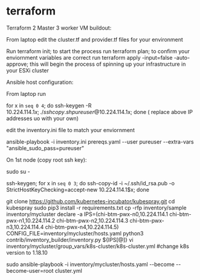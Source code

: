 # terraform
Terraform 2 Master 3 worker VM buildout:

From laptop edit the cluster.tf and provider.tf files for your environment

Run terraform init; to start the process
run terraform plan; to confirm your enviornment variables are correct
run terraform apply -input=false -auto-approve; this will begin the process of spinning up your infrastructure in your ESXi cluster


Ansible host configuration:

From laptop run

for x in `seq 0 4`; do ssh-keygen -R 10.224.114.1$x; ./sshcopy.sh pureuser@10.224.114.1$x; done
  ( replace above IP addresses uo with your own)


edit the inventory.ini file to match your enviornment

ansible-playbook -i inventory.ini prereqs.yaml --user pureuser --extra-vars "ansible_sudo_pass=pureuser"



On 1st node (copy root ssh key):

sudo su -

ssh-keygen; for x in `seq 0 3`; do ssh-copy-id -i ~/.ssh/id_rsa.pub -o StrictHostKeyChecking=accept-new 10.224.114.1$x; done


git clone https://github.com/kubernetes-incubator/kubespray.git
cd kubespray
sudo pip3 install -r requirements.txt
cp -rfp inventory/sample inventory/mycluster
declare -a IPS=(chi-btm-pwx-n0,10.224.114.1 chi-btm-pwx-n1,10.224.114.2 chi-btm-pwx-n2,10.224.114.3 chi-btm-pwx-n3,10.224.114.4 chi-btm-pwx-n4,10.224.114.5)
CONFIG_FILE=inventory/mycluster/hosts.yaml python3 contrib/inventory_builder/inventory.py ${IPS[@]}
vi inventory/mycluster/group_vars/k8s-cluster/k8s-cluster.yml #change k8s version to 1.18.10

sudo ansible-playbook -i inventory/mycluster/hosts.yaml  --become --become-user=root cluster.yml

